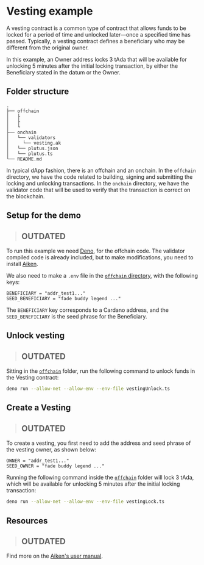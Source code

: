 # Vesting example

A vesting contract is a common type of contract that allows funds to be locked for a period of time and unlocked later—once a specified time has passed. Typically, a vesting contract defines a beneficiary who may be different from the original owner.

In this example, an Owner address locks 3 tAda that will be available for unlocking 5 minutes after the initial locking transaction, by either the Beneficiary stated in the datum or the Owner.

## Folder structure

```shell
.
├── offchain
│   ├
│   ├
│   └
├── onchain
│   └── validators
│     └── vesting.ak
│   └── plutus.json
│   └── plutus.ts
└── README.md
```


In typical dApp fashion, there is an offchain and an onchain. In the `offchain` directory, we have the code related to building, signing and submitting the locking and unlocking transactions. In the `onchain` directory, we have the validator code that will be used to verify that the transaction is correct on the blockchain.

## Setup for the demo
> ## OUTDATED

To run this example we need [Deno][1], for the offchain code. The validator compiled code is already included, but to make modifications, you need to install [Aiken][2].

We also need to make a `.env` file in the [`offchain` directory](./offchain/), with the following keys:

```shell
BENEFICIARY = "addr_test1..."
SEED_BENEFICIARY = "fade buddy legend ..."
```

The `BENEFICIARY` key corresponds to a Cardano address, and the `SEED_BENEFICIARY` is the seed phrase for the Beneficiary.

## Unlock vesting
> ## OUTDATED

Sitting in the [`offchain`](./offchain/) folder, run the following command to unlock funds in the Vesting contract:

```bash
deno run --allow-net --allow-env --env-file vestingUnlock.ts
```

## Create a Vesting
> ## OUTDATED

To create a vesting, you first need to add the address and seed phrase of the vesting owner, as shown below:

```shell
OWNER = "addr_test1..."
SEED_OWNER = "fade buddy legend ..."
```

Running the following command inside the [`offchain`](./offchain/) folder will lock 3 tAda, which will be available for unlocking 5 minutes after the initial locking transaction:

```bash
deno run --allow-net --allow-env --env-file vestingLock.ts
```

## Resources
> ## OUTDATED


Find more on the [Aiken's user manual](https://aiken-lang.org).

[1]: https://deno.com/
[2]: https://aiken-lang.org
[3]: https://blockfrost.io/